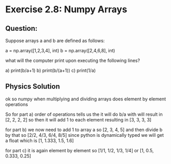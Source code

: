 # **Exercise 2.8: Numpy Arrays**

## **Question:**
Suppose arrays a and b are defined as follows:

a = np.array([1,2,3,4], int)
b = np.array([2,4,6,8], int)

what will the computer print upon executing the following lines? 

a) print(b/a+1)
b) print(b/(a+1))
c) print(1/a)
## **Physics Solution**

ok so numpy when multiplying and dividing arrays does element by element operations

So for part a) order of operations tells us the it will do b/a with will result in [2, 2, 2, 2] so then it will add 1 to each element resulting in [3, 3, 3, 3]

for part b) we now need to add 1 to array a so [2, 3, 4, 5] and then divide b by that so [2/2, 4/3, 6/4, 8/5] since python is dynamically typed we will get a float which is [1, 1.333, 1.5, 1.6]

for part c) it is again element by element so [1/1, 1/2, 1/3, 1/4] or [1, 0.5, 0.333, 0.25]
